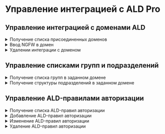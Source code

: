 # Управление интеграцией с ALD Pro

## Управление интеграцией с доменами ALD

<details>
<summary>Получение списка присоединенных доменов</summary>

```
GET /ald_backend/domains
```

**Ответ на успешный запрос:**

```json5
[
    {
        "id": "string",
        "name": "string",
        "computer_name": "string",
        "dns_ips": ["string"],  
        "status": "string",
        "error": "string",
    }
    ...
]
```

* `id` - идентификатор домена;
* `name` - имя домена, должно быть уникальным;
* `computer_name` - имя компьютера (NGFW) в домене;
* `dns_ips` - список IP-адресов контроллеров домена;
* `status` - статус присоединения. Статус может быть `init`, `error`, `completed`;
* `error` - ошибка, возникшая при присоединении к домену.

</details>

<details>
<summary>Ввод NGFW в домен</summary>

```
POST /ald_backend/domains
```

**JSON-тело запроса:**

```json5
{
    "name": "string",
    "computer_name": "string",
    "dns_ips": ["string"],
    "user": "string",
    "password": "string"
}
```

* `name` - имя домена;
* `computer_name` - имя компьютера (NGFW) в домене;
* `dns_ips` - список IP-адресов контроллеров домена;
* `user` - имя пользователя, имеющего права на ввод компьютера в домен;
* `password` - пароль пользователя.

**Ответ на успешный запрос:**

```json5
{
    "id": "string"
}
```

* `id` - идентификатор домена.

</details>

<details>

<summary>Удалении интеграции с доменом</summary>

```
DELETE /ald_backend/domains/<id домена>
```

Удалить можно только домены в состоянии *error* или *complete*.

**Ответ на успешный запрос:** 200 OK

</details>

## Управление списками групп и подразделений

<details>

<summary>Получение списка групп в заданном домене</summary>

```
GET /ald_backend/domains/<id домена>/security_groups
```

**Ответ на успешный запрос:**

```json5
[
    {
        "name": "string",
        "guid": "string"
    },
    ...
]
```

* `name` - имя группы;
* `guid` - objectGUID группы.

</details>

<details>

<summary>Получение структуры подразделений в заданном домене</summary>

```
GET /ald_backend/domains/<id домена>/tree
```

**Ответ на успешный запрос:**

```json5
[
    {
        "name": "string",
        "guid": "string",
        "parent_guid": "string|null"
    },
    ...
]
```

* `name` - имя подразделения;
* `guid` - objectGUID подразделения;
* `parent_guid` - objectGUID родительской группы.

</details>

## Управление ALD-правилами авторизации

<details>
<summary>Получение списка ALD-правил авторизации</summary>

```
GET /web/admins/ald?format_type=JSON|CSV&columns=["id","enabled",...]
```

**Параметры запроса:**

* `format_type` - поддерживается `CSV` и `JSON`, по умолчанию `JSON`;
* `columns` - список столбцов, которые попадут в `CSV` отчет, по умолчанию пустой список.

**Ответ на успешный запрос:**

```json5
[
    {
        "id": "string",
        "enabled": "boolean",
        "role": "integer",
        "group_alias": "string",
        "comment": "string"
    },
    ...
]
```

* `id` - идентификатор правила;
* `enabled` - правило включено/выключено (можно/нельзя по нему зайти в систему);
* `role` - идентификатор уровня доступа правила;
* `group_alias` - алиас группы безопасности;
* `comment` - комментарий.

</details>

<details>
<summary>Добавление ALD-правил авторизации</summary>

```
POST /web/admins/ald
```

**Json-тело запроса:**

```json5
{
    "enabled": "boolean",
    "role": "integer",
    "group_alias": "string",
    "comment": "string"
}
```

* `enabled` - правило включено/выключено (можно/нельзя по нему зайти в систему);
* `role` - идентификатор уровня доступа правила;
* `group_alias` - алиас группы безопасности, тип алиаса должен соответствовать типу домена;
* `comment` - комментарий, максимальная длина - 255 символов, может быть пустым.

**Ответ на успешный запрос:**

```json5
{
    "id": "string",
}
```

</details>

<details>
<summary>Изменение ALD-правил авторизации</summary>

```
PATCH /web/admins/ald/<id правила>
```

**Json-тело запроса:**

```json5
{
    "enabled": "boolean",
    "role": "integer",
    "group_alias": "string",
    "comment": "string"
}
```

* `enabled` - правило включено/выключено (можно/нельзя по нему зайти в систему);
* `role` - идентификатор уровня доступа правила;
* `group_alias` - алиас группы безопасности, тип алиаса должен соответствовать типу домена;
* `comment` - комментарий, максимальная длина - 255 символов, может быть пустым.

**Ответ на успешный запрос:** 200 OK

</details>

<details>
<summary>Удаление ALD-правил авторизации</summary>

```
DELETE /web/admins/ald/<id правила>
```

**Ответ на успешный запрос:** 200 OK

</details>